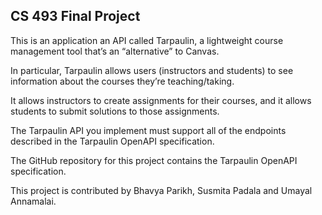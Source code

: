 ## CS 493 Final Project

This is an application an API called Tarpaulin, a lightweight course management tool that’s an “alternative” to Canvas.

In particular, Tarpaulin allows users (instructors and students) to see information about the courses they’re teaching/taking.  

It allows instructors to create assignments for their courses, and it allows students to submit solutions to those assignments.

The Tarpaulin API you implement must support all of the endpoints described in the Tarpaulin OpenAPI specification.  

The GitHub repository for this project contains the Tarpaulin OpenAPI specification. 



This project is contributed by Bhavya Parikh, Susmita Padala and Umayal Annamalai.
 

